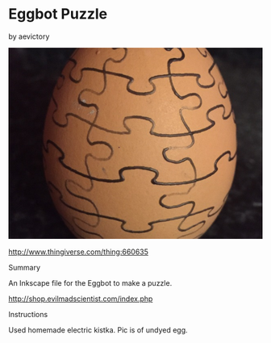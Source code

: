 # Eggbot Puzzle
by aevictory

<p align="center">
<img src="preview.jpg"/>
</p>

http://www.thingiverse.com/thing:660635

Summary

An Inkscape file for the Eggbot to make a puzzle.

http://shop.evilmadscientist.com/index.php

Instructions

Used homemade electric kistka. Pic is of undyed egg.
